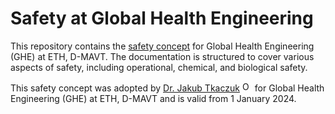 # Safety at Global Health Engineering

This repository contains the [safety concept](https://global-health-engineering.github.io/group-safety/) for Global Health Engineering (GHE) at ETH, D-MAVT. The documentation is structured to cover various aspects of safety, including operational, chemical, and biological safety.

This safety concept was adopted by [Dr. Jakub Tkaczuk](https://ghe.ethz.ch/about/people/person-detail.MzIxNzEy.TGlzdC80MTI2LC0xNDYwMDMwNTU3.html) <a href="https://orcid.org/0000-0001-7997-9423"><img alt="ORCID logo" src="https://info.orcid.org/wp-content/uploads/2019/11/orcid_16x16.png" width="16" height="16" /></a> for Global Health Engineering (GHE) at ETH, D-MAVT and is valid from 1 January 2024.
